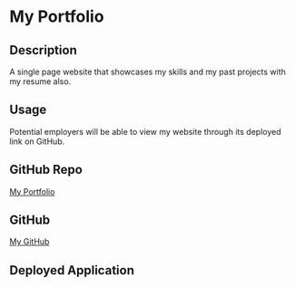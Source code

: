 # My Portfolio

## Description

A single page website that showcases my skills and my past projects with my resume also.

## Usage

Potential employers will be able to view my website through its deployed link on GitHub.

##  GitHub Repo

[My Portfolio](https://github.com/SKJauch/portfolio)

##  GitHub 

[My GitHub](https://github.com/SKJauch)

##  Deployed Application


